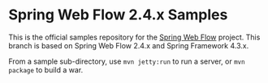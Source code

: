 Spring Web Flow 2.4.x Samples
=============================

This is the official samples repository for the [Spring Web Flow](http://github.com/SpringSource/spring-webflow) project.
This branch is based on Spring Web Flow 2.4.x and Spring Framework 4.3.x.

From a sample sub-directory, use `mvn jetty:run` to run a server, or `mvn package` to build a war.


